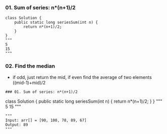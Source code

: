 ### 01. Sum of series: n*(n+1)/2
```
class Solution {
    public static long seriesSum(int n) {
        return n*(n+1)/2;
    }
}
"""
5
15
"""
```

### 02. Find the median
* if odd, just return the mid, if even find the average of two elements ((mid-1)+mid)/2 
```
### 01. Sum of series: n*(n+1)/2
```
class Solution {
    public static long seriesSum(int n) {
        return n*(n+1)/2;
    }
}
"""
5
15
"""
```
"""
Input: arr[] = [90, 100, 78, 89, 67]
Output: 89
"""
```
